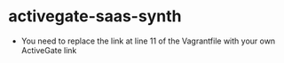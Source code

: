 # activegate-saas-synth
- You need to replace the link at line 11 of the Vagrantfile with your own ActiveGate link
